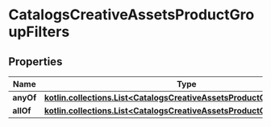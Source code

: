 
# CatalogsCreativeAssetsProductGroupFilters

## Properties
| Name | Type | Description | Notes |
| ------------ | ------------- | ------------- | ------------- |
| **anyOf** | [**kotlin.collections.List&lt;CatalogsCreativeAssetsProductGroupFilterKeys&gt;**](CatalogsCreativeAssetsProductGroupFilterKeys.md) |  |  |
| **allOf** | [**kotlin.collections.List&lt;CatalogsCreativeAssetsProductGroupFilterKeys&gt;**](CatalogsCreativeAssetsProductGroupFilterKeys.md) |  |  |



